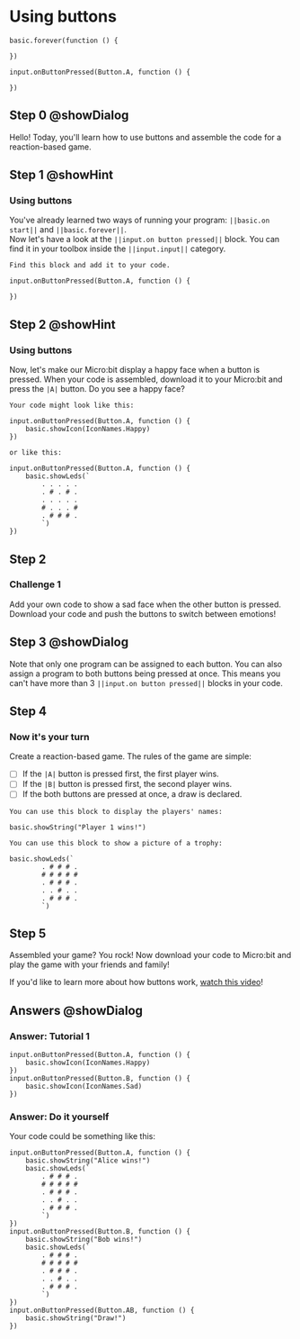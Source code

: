 # Using buttons
```template
basic.forever(function () {
    
})

```
```blocks
input.onButtonPressed(Button.A, function () {
    
})
```
## Step 0 @showDialog
Hello! Today, you'll learn how to use buttons and assemble the code for a reaction-based game. 

## Step 1 @showHint
### Using buttons
You've already learned  two ways of running your program: ``||basic.on start||`` and ``||basic.forever||``.  
Now let's have a look at the ``||input.on button pressed||`` block. You can find it in your toolbox inside the ``||input.input||`` category.
```hint
Find this block and add it to your code.
```
```blocks
input.onButtonPressed(Button.A, function () {
    
})
```

## Step 2 @showHint
### Using buttons
Now, let's make our Micro:bit display a happy face when a button is pressed. When your code is assembled, download it to your Micro:bit and press the ``|A|`` button. Do you see a happy face?
```hint
Your code might look like this:
```
```blocks
input.onButtonPressed(Button.A, function () {
    basic.showIcon(IconNames.Happy)
})
```
```hint
or like this:
```
```blocks
input.onButtonPressed(Button.A, function () {
    basic.showLeds(`
        . . . . .
        . # . # .
        . . . . .
        # . . . #
        . # # # .
        `)
})
```

## Step 2
### Challenge 1
Add your own code to show a sad face when the other button is pressed. Download your code and push the buttons to switch between emotions!

## Step 3 @showDialog
Note that only one program can be assigned to each button. You can also assign a program to both buttons being pressed at once. This means you can't have more than 3 ``||input.on button pressed||`` blocks in your code.

## Step 4
### Now it's your turn
Create a reaction-based game. The rules of the game are simple:
* [ ] If the ``|A|`` button is pressed first, the first player wins.
* [ ] If the ``|B|`` button is pressed first, the second player wins.
* [ ] If the both buttons are pressed at once, a draw is declared.
```hint
You can use this block to display the players' names: 
```
```block
basic.showString("Player 1 wins!")
```
```hint
You can use this block to show a picture of a trophy:
```
```block
basic.showLeds(`
        . # # # .
        # # # # #
        . # # # .
        . . # . .
        . # # # .
        `)
```
## Step 5
Assembled your game? You rock! Now download your code to Micro:bit and play the game with your friends and family!  
  
If you'd like to learn more about how buttons work, [watch this video](https://www.youtube.com/watch?v=t_Qujjd_38o&list=PLMMBk9hE-SeqDYtw9pGNPsQ10V_EGMyGe&index=2)!

## Answers @showDialog

### Answer: Tutorial 1

```blocks
input.onButtonPressed(Button.A, function () {
    basic.showIcon(IconNames.Happy)
})
input.onButtonPressed(Button.B, function () {
    basic.showIcon(IconNames.Sad)
})
```
### Answer: Do it yourself
Your code could be something like this:
```blocks
input.onButtonPressed(Button.A, function () {
    basic.showString("Alice wins!")
    basic.showLeds(`
        . # # # .
        # # # # #
        . # # # .
        . . # . .
        . # # # .
        `)
})
input.onButtonPressed(Button.B, function () {
    basic.showString("Bob wins!")
    basic.showLeds(`
        . # # # .
        # # # # #
        . # # # .
        . . # . .
        . # # # .
        `)
})
input.onButtonPressed(Button.AB, function () {
    basic.showString("Draw!")
})
```
